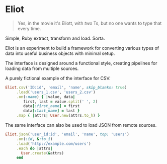  Eliot
=======
> Yes, in the movie it's Eliott, with *two* Ts, but no one wants to
> type that every time.


Simple, Ruby extract, transform and load. Sorta.

Eliot is an experiment to build a framework for converting various types
of data into useful business objects with minimal setup.

The interface is designed around a functional style, creating pipelines
for loading data from multiple sources.

A purely fictional example of the interface for CSV:

```ruby
Eliot.csv('ID:id', 'email', 'name', skip_blanks: true)
     .load('users_1.csv', 'users_2.csv')
     .on(:name) { |value, data|
        first, last = value.split(' ', 2)
        data[:first_name] = first
        data[:last_name] = last }
     .map { |attrs| User.new(attrs.to_h) }
```

The same interface can also be used to load JSON from remote sources.

```ruby
Eliot.json('user_id:id', 'email', 'name', top: 'users')
     .on(:id, &:to_i)
     .load('http://example.com/users')
     .each do |attrs|
       User.create(&attrs)
     end
```
